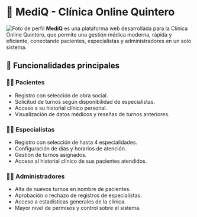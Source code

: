 # 🏥 MediQ - Clínica Online Quintero

![Foto de perfil](https://erhgilcaucwjusnnjrar.supabase.co/storage/v1/object/public/perfil//favicon.png)
**MediQ** es una plataforma web desarrollada para la Clínica Online Quintero, que permite una gestión médica moderna, rápida y eficiente, conectando pacientes, especialistas y administradores en un solo sistema.

## 👥 Funcionalidades principales

### 🧑‍⚕️ Pacientes
- Registro con selección de obra social.
- Solicitud de turnos según disponibilidad de especialistas.
- Acceso a su historial clínico personal.
- Visualización de datos médicos y reseñas de turnos anteriores.

### 👨‍⚕️ Especialistas
- Registro con selección de hasta 4 especialidades.
- Configuración de días y horarios de atención.
- Gestión de turnos asignados.
- Acceso al historial clínico de sus pacientes atendidos.

### 👩‍💼 Administradores
- Alta de nuevos turnos en nombre de pacientes.
- Aprobación o rechazo de registros de especialistas.
- Acceso a estadísticas generales de la clínica.
- Mayor nivel de permisos y control sobre el sistema.
